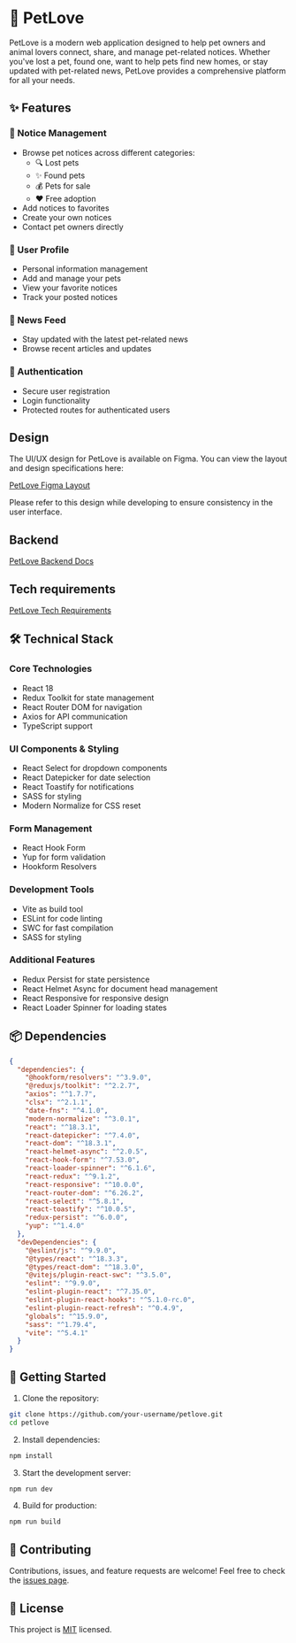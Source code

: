 # 🐾 PetLove

PetLove is a modern web application designed to help pet owners and animal lovers connect, share,
and manage pet-related notices. Whether you've lost a pet, found one, want to help pets find new
homes, or stay updated with pet-related news, PetLove provides a comprehensive platform for all your
needs.

## ✨ Features

### 📝 Notice Management

- Browse pet notices across different categories:
  - 🔍 Lost pets
  - ✨ Found pets
  - 💰 Pets for sale
  - ❤️ Free adoption
- Add notices to favorites
- Create your own notices
- Contact pet owners directly

### 👤 User Profile

- Personal information management
- Add and manage your pets
- View your favorite notices
- Track your posted notices

### 📰 News Feed

- Stay updated with the latest pet-related news
- Browse recent articles and updates

### 🔐 Authentication

- Secure user registration
- Login functionality
- Protected routes for authenticated users

## Design

The UI/UX design for PetLove is available on Figma. You can view the layout and design
specifications here:

[PetLove Figma Layout](https://www.figma.com/design/puMNfZVg4YI8UZoJ1QiLLi/Petl%F0%9F%92%9Bve?node-id=0-1&node-type=canvas&t=INhO6lQts8dHdd9M-0)

Please refer to this design while developing to ensure consistency in the user interface.

## Backend

[PetLove Backend Docs](https://petlove.b.goit.study/api-docs/)

## Tech requirements

[PetLove Tech Requirements](https://docs.google.com/spreadsheets/d/1DmQUeGZy_oaXN6yn69ORLzou1ZQRyTMlrAqPSit_clw/edit?gid=1134921873#gid=1134921873)

## 🛠️ Technical Stack

### Core Technologies

- React 18
- Redux Toolkit for state management
- React Router DOM for navigation
- Axios for API communication
- TypeScript support

### UI Components & Styling

- React Select for dropdown components
- React Datepicker for date selection
- React Toastify for notifications
- SASS for styling
- Modern Normalize for CSS reset

### Form Management

- React Hook Form
- Yup for form validation
- Hookform Resolvers

### Development Tools

- Vite as build tool
- ESLint for code linting
- SWC for fast compilation
- SASS for styling

### Additional Features

- Redux Persist for state persistence
- React Helmet Async for document head management
- React Responsive for responsive design
- React Loader Spinner for loading states

## 📦 Dependencies

```json
{
  "dependencies": {
    "@hookform/resolvers": "^3.9.0",
    "@reduxjs/toolkit": "^2.2.7",
    "axios": "^1.7.7",
    "clsx": "^2.1.1",
    "date-fns": "^4.1.0",
    "modern-normalize": "^3.0.1",
    "react": "^18.3.1",
    "react-datepicker": "^7.4.0",
    "react-dom": "^18.3.1",
    "react-helmet-async": "^2.0.5",
    "react-hook-form": "^7.53.0",
    "react-loader-spinner": "^6.1.6",
    "react-redux": "^9.1.2",
    "react-responsive": "^10.0.0",
    "react-router-dom": "^6.26.2",
    "react-select": "^5.8.1",
    "react-toastify": "^10.0.5",
    "redux-persist": "^6.0.0",
    "yup": "^1.4.0"
  },
  "devDependencies": {
    "@eslint/js": "^9.9.0",
    "@types/react": "^18.3.3",
    "@types/react-dom": "^18.3.0",
    "@vitejs/plugin-react-swc": "^3.5.0",
    "eslint": "^9.9.0",
    "eslint-plugin-react": "^7.35.0",
    "eslint-plugin-react-hooks": "^5.1.0-rc.0",
    "eslint-plugin-react-refresh": "^0.4.9",
    "globals": "^15.9.0",
    "sass": "^1.79.4",
    "vite": "^5.4.1"
  }
}
```

## 🚀 Getting Started

1. Clone the repository:

```bash
git clone https://github.com/your-username/petlove.git
cd petlove
```

2. Install dependencies:

```bash
npm install
```

3. Start the development server:

```bash
npm run dev
```

4. Build for production:

```bash
npm run build
```

## 🤝 Contributing

Contributions, issues, and feature requests are welcome! Feel free to check the
[issues page](https://github.com/YevhenKharchenko/petlove/issues).

## 📝 License

This project is [MIT](LICENSE) licensed.
